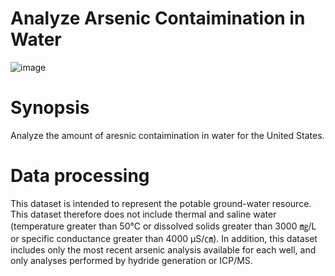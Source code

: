 # Analyze Arsenic Contaimination in Water
![image](https://github.com/diego-lazaro/Project_4/assets/115186079/3d9109a3-550f-4f28-b91a-ddb496c457cc)


# Synopsis
Analyze the amount of aresnic contaimination in water for the United States.

# Data processing 
This dataset is intended to represent the potable ground-water resource.
This dataset therefore does not include thermal and saline water (temperature greater than 50℃ or dissolved solids greater than 3000 ㎎/L or specific conductance greater than 4000 µS/㎝).
In addition, this dataset includes only the most recent arsenic analysis available for each well, and only analyses performed by hydride generation or ICP/MS.
